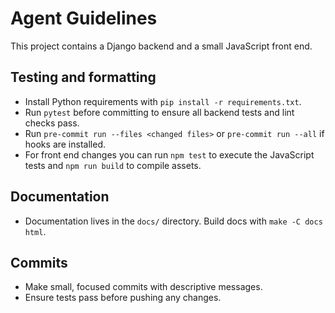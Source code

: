 # Agent Guidelines

This project contains a Django backend and a small JavaScript front end.

## Testing and formatting
- Install Python requirements with `pip install -r requirements.txt`.
- Run `pytest` before committing to ensure all backend tests and lint checks pass.
- Run `pre-commit run --files <changed files>` or `pre-commit run --all` if hooks are installed.
- For front end changes you can run `npm test` to execute the JavaScript tests and `npm run build` to compile assets.

## Documentation
- Documentation lives in the `docs/` directory. Build docs with `make -C docs html`.

## Commits
- Make small, focused commits with descriptive messages.
- Ensure tests pass before pushing any changes.
